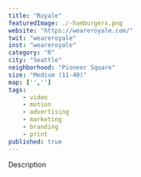 ```yaml
---
title: "Royale"
featuredImage: ./-hamburgers.png
website: "https://weareroyale.com/"
twit: "weareroyale"
inst: "weareroyale"
category: "R"
city: "Seattle"
neighborhood: "Pioneer Square"
size: "Medium (11-40)"
map: ['','']
tags:
    - video
    - motion
    - advertising
    - marketing
    - branding
    - print
published: true
---
```


Description
